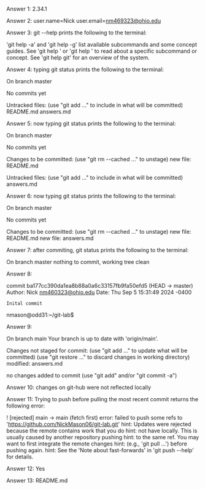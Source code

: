 Answer 1: 2.34.1

Answer 2: user.name=Nick
          user.email=nm469323@ohio.edu

Answer 3: git --help prints the following to the terminal:

'git help -a' and 'git help -g' list available subcommands and some
concept guides. See 'git help <command>' or 'git help <concept>'
to read about a specific subcommand or concept.
See 'git help git' for an overview of the system.

Answer 4: typing git status prints the following to the terminal:

On branch master

No commits yet

Untracked files:
  (use "git add <file>..." to include in what will be committed)
	README.md
	answers.md

Answer 5: now typing git status prints the following to the terminal:

On branch master

No commits yet

Changes to be committed:
  (use "git rm --cached <file>..." to unstage)
	new file:   README.md

Untracked files:
  (use "git add <file>..." to include in what will be committed)
	answers.md

Answer 6: now typing git status prints the following to the terminal:

On branch master

No commits yet

Changes to be committed:
  (use "git rm --cached <file>..." to unstage)
	new file:   README.md
	new file:   answers.md


Answer 7: after commiting, git status prints the following to the terminal:

On branch master
nothing to commit, working tree clean

Answer 8: 

commit ba177cc390da1ea8b88a0a6c33157fb9fa50efd5 (HEAD -> master)
Author: Nick <nm460323@ohio.edu>
Date:   Thu Sep 5 15:31:49 2024 -0400

    Inital commit
nmason@odd31:~/git-lab$ 

Answer 9: 

On branch main
Your branch is up to date with 'origin/main'.

Changes not staged for commit:
  (use "git add <file>..." to update what will be committed)
  (use "git restore <file>..." to discard changes in working directory)
	modified:   answers.md

no changes added to commit (use "git add" and/or "git commit -a")

Answer 10: changes on git-hub were not reflected locally

Answer 11: Trying to push before pulling the most recent commit returns the following error:

 ! [rejected]        main -> main (fetch first)
error: failed to push some refs to 'https://github.com/NickMason06/git-lab.git'
hint: Updates were rejected because the remote contains work that you do
hint: not have locally. This is usually caused by another repository pushing
hint: to the same ref. You may want to first integrate the remote changes
hint: (e.g., 'git pull ...') before pushing again.
hint: See the 'Note about fast-forwards' in 'git push --help' for details.

Answer 12: Yes

Answer 13: README.md